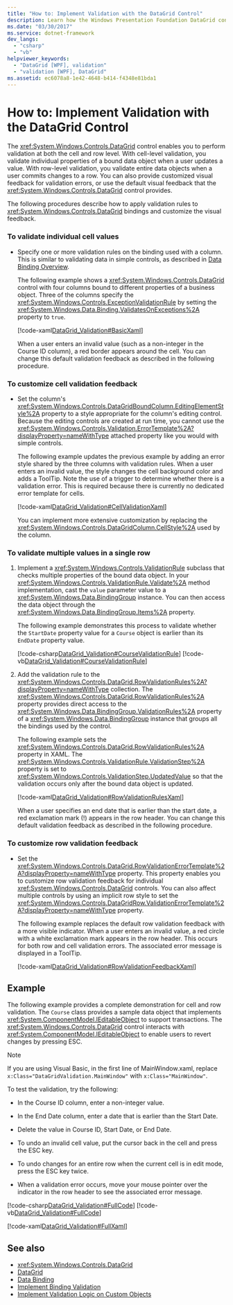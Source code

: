 ```yaml
---
title: "How to: Implement Validation with the DataGrid Control"
description: Learn how the Windows Presentation Foundation DataGrid control can perform validation at both the cell and row level and provide feedback for validation errors.
ms.date: "03/30/2017"
ms.service: dotnet-framework
dev_langs: 
  - "csharp"
  - "vb"
helpviewer_keywords: 
  - "DataGrid [WPF], validation"
  - "validation [WPF], DataGrid"
ms.assetid: ec6078a8-1e42-4648-b414-f4348e81bda1
---
```

# How to: Implement Validation with the DataGrid Control

The <xref:System.Windows.Controls.DataGrid> control enables you to perform validation at both the cell and row level. With cell-level validation, you validate individual properties of a bound data object when a user updates a value. With row-level validation, you validate entire data objects when a user commits changes to a row. You can also provide customized visual feedback for validation errors, or use the default visual feedback that the <xref:System.Windows.Controls.DataGrid> control provides.  
  
 The following procedures describe how to apply validation rules to <xref:System.Windows.Controls.DataGrid> bindings and customize the visual feedback.  
  
### To validate individual cell values  
  
- Specify one or more validation rules on the binding used with a column. This is similar to validating data in simple controls, as described in [Data Binding Overview](../data/data-binding-overview.md).  
  
     The following example shows a <xref:System.Windows.Controls.DataGrid> control with four columns bound to different properties of a business object. Three of the columns specify the <xref:System.Windows.Controls.ExceptionValidationRule> by setting the <xref:System.Windows.Data.Binding.ValidatesOnExceptions%2A> property to `true`.  
  
     [!code-xaml[DataGrid_Validation#BasicXaml](~/samples/snippets/csharp/VS_Snippets_Wpf/datagrid_validation/cs/window1.xaml#basicxaml)]  
  
     When a user enters an invalid value (such as a non-integer in the Course ID column), a red border appears around the cell. You can change this default validation feedback as described in the following procedure.  
  
### To customize cell validation feedback  
  
- Set the column's <xref:System.Windows.Controls.DataGridBoundColumn.EditingElementStyle%2A> property to a style appropriate for the column's editing control. Because the editing controls are created at run time, you cannot use the <xref:System.Windows.Controls.Validation.ErrorTemplate%2A?displayProperty=nameWithType> attached property like you would with simple controls.  
  
     The following example updates the previous example by adding an error style shared by the three columns with validation rules. When a user enters an invalid value, the style changes the cell background color and adds a ToolTip. Note the use of a trigger to determine whether there is a validation error. This is required because there is currently no dedicated error template for cells.  
  
     [!code-xaml[DataGrid_Validation#CellValidationXaml](~/samples/snippets/csharp/VS_Snippets_Wpf/datagrid_validation/cs/mainwindow.xaml#cellvalidationxaml)]  
  
     You can implement more extensive customization by replacing the <xref:System.Windows.Controls.DataGridColumn.CellStyle%2A> used by the column.  
  
### To validate multiple values in a single row  
  
1. Implement a <xref:System.Windows.Controls.ValidationRule> subclass that checks multiple properties of the bound data object. In your <xref:System.Windows.Controls.ValidationRule.Validate%2A> method implementation, cast the `value` parameter value to a <xref:System.Windows.Data.BindingGroup> instance. You can then access the data object through the <xref:System.Windows.Data.BindingGroup.Items%2A> property.  
  
     The following example demonstrates this process to validate whether the `StartDate` property value for a `Course` object is earlier than its `EndDate` property value.  
  
     [!code-csharp[DataGrid_Validation#CourseValidationRule](~/samples/snippets/csharp/VS_Snippets_Wpf/datagrid_validation/cs/mainwindow.xaml.cs#coursevalidationrule)]
     [!code-vb[DataGrid_Validation#CourseValidationRule](~/samples/snippets/visualbasic/VS_Snippets_Wpf/datagrid_validation/vb/mainwindow.xaml.vb#coursevalidationrule)]  
  
2. Add the validation rule to the <xref:System.Windows.Controls.DataGrid.RowValidationRules%2A?displayProperty=nameWithType> collection. The <xref:System.Windows.Controls.DataGrid.RowValidationRules%2A> property provides direct access to the <xref:System.Windows.Data.BindingGroup.ValidationRules%2A> property of a <xref:System.Windows.Data.BindingGroup> instance that groups all the bindings used by the control.  
  
     The following example sets the <xref:System.Windows.Controls.DataGrid.RowValidationRules%2A> property in XAML. The <xref:System.Windows.Controls.ValidationRule.ValidationStep%2A> property is set to <xref:System.Windows.Controls.ValidationStep.UpdatedValue> so that the validation occurs only after the bound data object is updated.  
  
     [!code-xaml[DataGrid_Validation#RowValidationRulesXaml](~/samples/snippets/csharp/VS_Snippets_Wpf/datagrid_validation/cs/mainwindow.xaml#rowvalidationrulesxaml)]  
  
     When a user specifies an end date that is earlier than the start date, a red exclamation mark (!) appears in the row header. You can change this default validation feedback as described in the following procedure.  
  
### To customize row validation feedback  
  
- Set the <xref:System.Windows.Controls.DataGrid.RowValidationErrorTemplate%2A?displayProperty=nameWithType> property. This property enables you to customize row validation feedback for individual <xref:System.Windows.Controls.DataGrid> controls. You can also affect multiple controls by using an implicit row style to set the <xref:System.Windows.Controls.DataGridRow.ValidationErrorTemplate%2A?displayProperty=nameWithType> property.  
  
     The following example replaces the default row validation feedback with a more visible indicator. When a user enters an invalid value, a red circle with a white exclamation mark appears in the row header. This occurs for both row and cell validation errors. The associated error message is displayed in a ToolTip.  
  
     [!code-xaml[DataGrid_Validation#RowValidationFeedbackXaml](~/samples/snippets/csharp/VS_Snippets_Wpf/datagrid_validation/cs/mainwindow.xaml#rowvalidationfeedbackxaml)]  
  
## Example  

 The following example provides a complete demonstration for cell and row validation. The `Course` class provides a sample data object that implements <xref:System.ComponentModel.IEditableObject> to support transactions. The <xref:System.Windows.Controls.DataGrid> control interacts with <xref:System.ComponentModel.IEditableObject> to enable users to revert changes by pressing ESC.  
  
> [!NOTE]
> If you are using Visual Basic, in the first line of MainWindow.xaml, replace `x:Class="DataGridValidation.MainWindow"` with `x:Class="MainWindow"`.  
  
 To test the validation, try the following:  
  
- In the Course ID column, enter a non-integer value.  
  
- In the End Date column, enter a date that is earlier than the Start Date.  
  
- Delete the value in Course ID, Start Date, or End Date.  
  
- To undo an invalid cell value, put the cursor back in the cell and press the ESC key.  
  
- To undo changes for an entire row when the current cell is in edit mode, press the ESC key twice.  
  
- When a validation error occurs, move your mouse pointer over the indicator in the row header to see the associated error message.  
  
 [!code-csharp[DataGrid_Validation#FullCode](~/samples/snippets/csharp/VS_Snippets_Wpf/datagrid_validation/cs/mainwindow.xaml.cs#fullcode)]
 [!code-vb[DataGrid_Validation#FullCode](~/samples/snippets/visualbasic/VS_Snippets_Wpf/datagrid_validation/vb/mainwindow.xaml.vb#fullcode)]  
  
 [!code-xaml[DataGrid_Validation#FullXaml](~/samples/snippets/csharp/VS_Snippets_Wpf/datagrid_validation/cs/mainwindow.xaml#fullxaml)]  
  
## See also

- <xref:System.Windows.Controls.DataGrid>
- [DataGrid](datagrid.md)
- [Data Binding](../data/data-binding-overview.md)
- [Implement Binding Validation](../data/how-to-implement-binding-validation.md)
- [Implement Validation Logic on Custom Objects](../data/how-to-implement-validation-logic-on-custom-objects.md)
